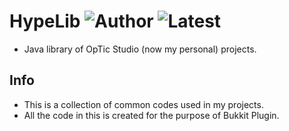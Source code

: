 # HypeLib ![Author](https://img.shields.io/badge/author-lamtinn-0083B0) ![Latest](https://img.shields.io/badge/latest_version-v1.1.0-0082c8)
- Java library of OpTic Studio (now my personal) projects.

## Info

* This is a collection of common codes used in my projects.
* All the code in this is created for the purpose of Bukkit Plugin.

